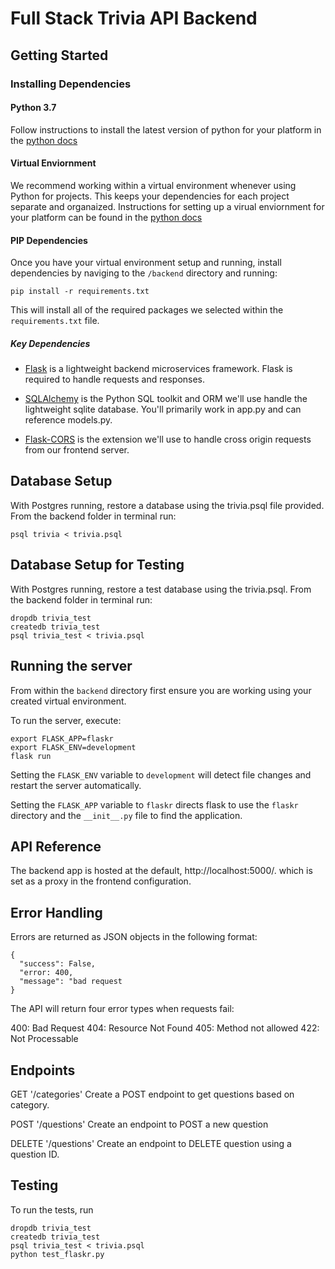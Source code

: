 # Full Stack Trivia API Backend

## Getting Started

### Installing Dependencies

#### Python 3.7

Follow instructions to install the latest version of python for your platform in the [python docs](https://docs.python.org/3/using/unix.html#getting-and-installing-the-latest-version-of-python)

#### Virtual Enviornment

We recommend working within a virtual environment whenever using Python for projects. This keeps your dependencies for each project separate and organaized. Instructions for setting up a virual enviornment for your platform can be found in the [python docs](https://packaging.python.org/guides/installing-using-pip-and-virtual-environments/)

#### PIP Dependencies

Once you have your virtual environment setup and running, install dependencies by naviging to the `/backend` directory and running:

```
pip install -r requirements.txt
```

This will install all of the required packages we selected within the `requirements.txt` file.

##### Key Dependencies

- [Flask](http://flask.pocoo.org/)  is a lightweight backend microservices framework. Flask is required to handle requests and responses.

- [SQLAlchemy](https://www.sqlalchemy.org/) is the Python SQL toolkit and ORM we'll use handle the lightweight sqlite database. You'll primarily work in app.py and can reference models.py. 

- [Flask-CORS](https://flask-cors.readthedocs.io/en/latest/#) is the extension we'll use to handle cross origin requests from our frontend server. 

## Database Setup
With Postgres running, restore a database using the trivia.psql file provided. From the backend folder in terminal run:
```
psql trivia < trivia.psql
```

## Database Setup for Testing
With Postgres running, restore a test database using the trivia.psql. From the backend folder in terminal run:
```
dropdb trivia_test
createdb trivia_test
psql trivia_test < trivia.psql
```

## Running the server

From within the `backend` directory first ensure you are working using your created virtual environment.

To run the server, execute:

```
export FLASK_APP=flaskr
export FLASK_ENV=development
flask run
```

Setting the `FLASK_ENV` variable to `development` will detect file changes and restart the server automatically.

Setting the `FLASK_APP` variable to `flaskr` directs flask to use the `flaskr` directory and the `__init__.py` file to find the application. 

## API Reference

The backend app is hosted at the default, http://localhost:5000/. which is set as a proxy in the frontend configuration.

## Error Handling

Errors are returned as JSON objects in the following format:

```
{
  "success": False,
  "error: 400,
  "message": "bad request
}
```

The API will return four error types when requests fail:

400: Bad Request
404: Resource Not Found
405: Method not allowed
422: Not Processable

## Endpoints

GET '/categories'
Create a POST endpoint to get questions based on category.


POST '/questions'
Create an endpoint to POST a new question


DELETE '/questions'
Create an endpoint to DELETE question using a question ID. 




## Testing
To run the tests, run
```
dropdb trivia_test
createdb trivia_test
psql trivia_test < trivia.psql
python test_flaskr.py
```